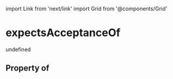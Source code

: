 import Link from 'next/link'
import Grid from '@components/Grid'

# expectsAcceptanceOf

undefined

## Property of



